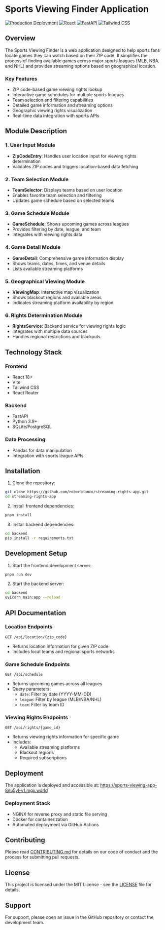 # Sports Viewing Finder Application

[![Production Deployment](https://img.shields.io/badge/deployment-live-green)](https://sports-viewing-app-8nu5yl-v1.mgx.world)
[![React](https://img.shields.io/badge/React-18%2B-blue)](https://reactjs.org/)
[![FastAPI](https://img.shields.io/badge/FastAPI-0.68%2B-green)](https://fastapi.tiangolo.com/)
[![Tailwind CSS](https://img.shields.io/badge/Tailwind%20CSS-3.x-blue)](https://tailwindcss.com/)

## Overview

The Sports Viewing Finder is a web application designed to help sports fans locate games they can watch based on their ZIP code. It simplifies the process of finding available games across major sports leagues (MLB, NBA, and NHL) and provides streaming options based on geographical location.

### Key Features

- ZIP code-based game viewing rights lookup
- Interactive game schedules for multiple sports leagues
- Team selection and filtering capabilities
- Detailed game information and streaming options
- Geographic viewing rights visualization
- Real-time data integration with sports APIs

## Module Description

### 1. User Input Module
- **ZipCodeEntry**: Handles user location input for viewing rights determination
- Validates ZIP codes and triggers location-based data fetching

### 2. Team Selection Module
- **TeamSelector**: Displays teams based on user location
- Enables favorite team selection and filtering
- Updates game schedule based on selected teams

### 3. Game Schedule Module
- **GameSchedule**: Shows upcoming games across leagues
- Provides filtering by date, league, and team
- Integrates with viewing rights data

### 4. Game Detail Module
- **GameDetail**: Comprehensive game information display
- Shows teams, dates, times, and venue details
- Lists available streaming platforms

### 5. Geographical Viewing Module
- **ViewingMap**: Interactive map visualization
- Shows blackout regions and available areas
- Indicates streaming platform availability by region

### 6. Rights Determination Module
- **RightsService**: Backend service for viewing rights logic
- Integrates with multiple data sources
- Handles regional restrictions and blackouts

## Technology Stack

### Frontend
- React 18+
- Vite
- Tailwind CSS
- React Router

### Backend
- FastAPI
- Python 3.9+
- SQLite/PostgreSQL

### Data Processing
- Pandas for data manipulation
- Integration with sports league APIs

## Installation

1. Clone the repository:
```bash
git clone https://github.com/robertdanco/streaming-rights-app.git
cd streaming-rights-app
```

2. Install frontend dependencies:
```bash
pnpm install
```

3. Install backend dependencies:
```bash
cd backend
pip install -r requirements.txt
```

## Development Setup

1. Start the frontend development server:
```bash
pnpm run dev
```

2. Start the backend server:
```bash
cd backend
uvicorn main:app --reload
```

## API Documentation

### Location Endpoints

`GET /api/location/{zip_code}`
- Returns location information for given ZIP code
- Includes local teams and regional sports networks

### Game Schedule Endpoints

`GET /api/schedule`
- Returns upcoming games across all leagues
- Query parameters:
  - `date`: Filter by date (YYYY-MM-DD)
  - `league`: Filter by league (MLB/NBA/NHL)
  - `team`: Filter by team ID

### Viewing Rights Endpoints

`GET /api/rights/{game_id}`
- Returns viewing rights information for specific game
- Includes:
  - Available streaming platforms
  - Blackout regions
  - Required subscriptions

## Deployment

The application is deployed and accessible at:
https://sports-viewing-app-8nu5yl-v1.mgx.world

### Deployment Stack
- NGINX for reverse proxy and static file serving
- Docker for containerization
- Automated deployment via GitHub Actions

## Contributing

Please read [CONTRIBUTING.md](CONTRIBUTING.md) for details on our code of conduct and the process for submitting pull requests.

## License

This project is licensed under the MIT License - see the [LICENSE](LICENSE) file for details.

## Support

For support, please open an issue in the GitHub repository or contact the development team.

